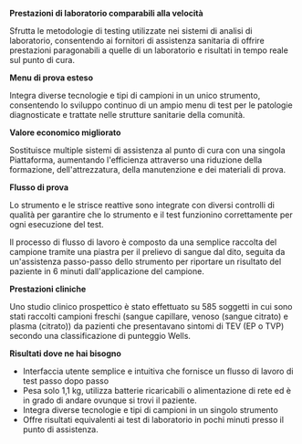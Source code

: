 **Prestazioni di laboratorio comparabili alla velocità**

Sfrutta le metodologie di testing utilizzate nei sistemi di analisi di laboratorio, consentendo ai fornitori di assistenza sanitaria di offrire prestazioni paragonabili a quelle di un laboratorio e risultati in tempo reale sul punto di cura.

**Menu di prova esteso**

Integra diverse tecnologie e tipi di campioni in un unico strumento, consentendo lo sviluppo continuo di un ampio menu di test per le patologie diagnosticate e trattate nelle strutture sanitarie della comunità.

**Valore economico migliorato**

Sostituisce multiple sistemi di assistenza al punto di cura con una singola Piattaforma, aumentando l'efficienza attraverso una riduzione della formazione, dell'attrezzatura, della manutenzione e dei materiali di prova.

**Flusso di prova**

Lo strumento e le strisce reattive sono integrate con diversi controlli di qualità per garantire che lo strumento e il test funzionino correttamente per ogni esecuzione del test.

Il processo di flusso di lavoro è composto da una semplice raccolta del campione tramite una piastra per il prelievo di sangue dal dito, seguita da un'assistenza passo-passo dello strumento per riportare un risultato del paziente in 6 minuti dall'applicazione del campione.

**Prestazioni cliniche**

Uno studio clinico prospettico è stato effettuato su 585 soggetti in cui sono stati raccolti campioni freschi (sangue capillare, venoso (sangue citrato) e plasma (citrato)) da pazienti che presentavano sintomi di TEV (EP o TVP) secondo una classificazione di punteggio Wells.

**Risultati dove ne hai bisogno**

- Interfaccia utente semplice e intuitiva che fornisce un flusso di lavoro di test passo dopo passo
- Pesa solo 1,1 kg, utilizza batterie ricaricabili o alimentazione di rete ed è in grado di andare ovunque si trovi il paziente.
- Integra diverse tecnologie e tipi di campioni in un singolo strumento
- Offre risultati equivalenti ai test di laboratorio in pochi minuti presso il punto di assistenza.
